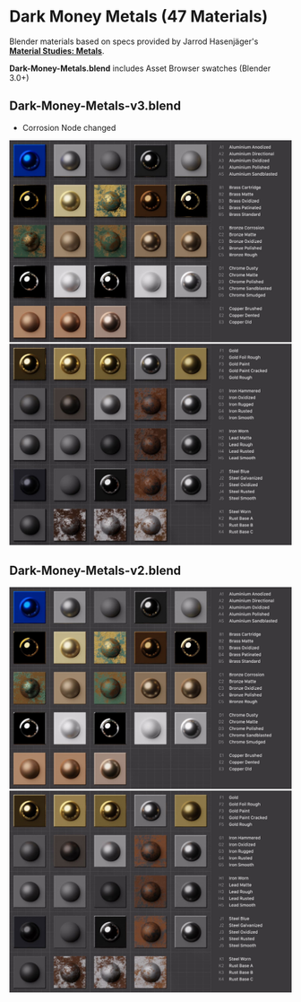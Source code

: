 # Dark Money Metals (47 Materials)

Blender materials based on specs provided by Jarrod Hasenjäger's [**Material Studies: Metals**](https://www.artstation.com/artwork/aL4JR).

**Dark-Money-Metals.blend** includes Asset Browser swatches (Blender 3.0+)

## Dark-Money-Metals-v3.blend

- Corrosion Node changed

![Dark Money Metal Thumbnails A](https://github.com/don1138/blender-materials/blob/main/Dark-Money-Metals/imx/Dark-Money-Metals-3A.jpg)
![Dark Money Metal Thumbnails B](https://github.com/don1138/blender-materials/blob/main/Dark-Money-Metals/imx/Dark-Money-Metals-3B.jpg)

## Dark-Money-Metals-v2.blend

![Dark Money Metal Thumbnails A](https://github.com/don1138/blender-materials/blob/main/Dark-Money-Metals/imx/Dark-Money-Metals-2A.jpg)
![Dark Money Metal Thumbnails B](https://github.com/don1138/blender-materials/blob/main/Dark-Money-Metals/imx/Dark-Money-Metals-2B.jpg)

